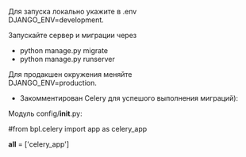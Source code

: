 Для запуска локально укажите в .env  
DJANGO_ENV=development.

Запускайте сервер и миграции через  
- python manage.py migrate  
- python manage.py runserver

Для продакшен окружения меняйте  
DJANGO_ENV=production.

* Закомментирован Celery для успешого выполнения миграций):  

Модуль config/__init__.py:  

#from bpl.celery import app as celery_app

__all__ = ['celery_app']

